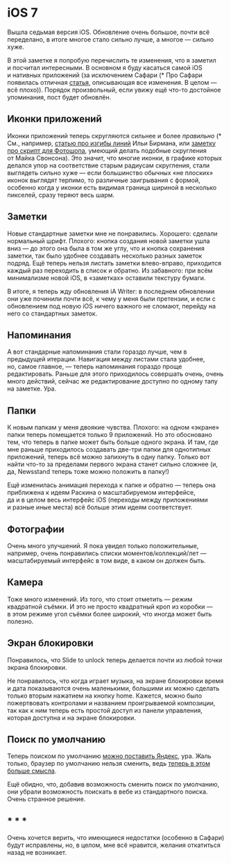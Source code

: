 # iOS 7

Вышла седьмая версия iOS. Обновление очень большое, почти всё переделано, в итоге многое стало сильно лучше, а многое — сильно хуже.

В этой заметке я попробую перечислить те изменения, что я заметил и посчитал интересными. В основном я буду касаться самой iOS и нативных приложений (за исключением <span class="sidenote" id="safari">Сафари (* Про Сафари появилась отличная [статья](http://www.mobilexweb.com/blog/safari-ios7-html5-problems-apis-review), описывающая все изменения. В целом — всё плохо)</span>). Порядок произвольный, если увижу ещё что-то достойное упоминания, пост будет обновлён.

## Иконки приложений

Иконки приложений теперь скругляются сильнее и более <span class="sidenote" id="border-radius">_правильно_ (* См., например, [статью про изгибы линий](http://ilyabirman.ru/meanwhile/all/metro-line-curves/) Ильи Бирмана, или [заметку про скрипт для Фотошопа](http://blog.mikeswanson.com/post/61651302736/photoshop-script-for-ios-7-rounded-rectangles), умеющий делать подобные скругления от Майка Свонсона)</span>. Это значит, что многие иконки, в графике которых делался упор на соответствие старым радиусам скругления, стали выглядеть сильно хуже — если большинство обычных «не плоских» иконок выглядят терпимо, то различные заигрывания с формой, особенно когда у иконки есть видимая граница шириной в несколько пикселей, сразу теряют весь шарм.

## Заметки

Новые стандартные заметки мне не понравились. Хорошего: сделали нормальный шрифт. Плохого: кнопка создания новой заметки ушла вниз — до этого она была в том же углу, что и кнопка сохранения заметки, так было удобнее создавать несколько разных заметок подряд. Ещё теперь нельзя листать заметки влево-вправо, приходится каждый раз переходить в список и обратно. Из забавного: при всём минимализме новой iOS, в «заметках» оставили текстуру бумаги.

В итоге, я теперь жду обновления iA Writer: в последнем обновлении они уже починили почти всё, к чему у меня были претензии, и если с обновлением под новую iOS ничего важного не сломают, перейду на него со стандартных заметок.

## Напоминания

А вот стандарные напоминания стали гораздо лучше, чем в предыдущей итерации. Навигация между листами стала удобнее, но, самое главное, — теперь напоминания гораздо проще редактировать. Раньше для этого приходилось совершать очень, очень много действий, сейчас же редактирование доступно по одному тапу на заметке. Ура.

## Папки

К новым папкам у меня двоякие чувства. Плохого: на одном «экране» папки теперь помещается только 9 приложений. Но это обосновано тем, что теперь в папке может быть больше одного экрана. И там, где мне раньше приходилось создавать две-три папки для однотипных приложений, теперь всё можно запихнуть в одну папку. Только вот найти что-то за пределами первого экрана станет сильно сложнее (и, да, Newsstand теперь тоже можно положить в папку!)

Ещё изменилась анимация перехода к папке и обратно — теперь она приближена к идеям Раскина о масштабируемом интерфейсе, да и в целом весь интерфейс iOS (переходы между приложениями и разные иные места) всё больше этим идеям соответствует.

## Фотографии

Очень много улучшений. Я пока увидел только положительные, например, очень понравились списки моментов/коллекций/лет — масштабируемый интерфейс в том виде, в каком он должен быть.

## Камера

Тоже много изменений. Из того, что стоит отметить — режим квадратной съёмки. И это не просто квадратный кроп из коробки — в этом режиме угол съёмки более широкий, что иногда может быть полезно.

## Экран блокировки

Понравилось, что Slide to unlock теперь делается почти из любой точки экрана блокировки.

Не понравилось, что когда играет музыка, на экране блокировки время и дата показываются очень маленькими, большими их можно сделать только вторым нажатием на кнопку home. Кажется, можно было пожертвовать контролами и названием проигрываемой композиции, так как к ним теперь есть простой доступ из панели управления, которая доступна и на экране блокировки.

## Поиск по умолчанию

Теперь поиском по умолчанию [можно поставить Яндекс](http://instagram.com/p/eba5_KmTgh/), ура. Жаль только, браузер по умолчанию нельзя сменить, ведь [теперь в этом больше смысла](#safari).

Ещё обидно, что, добавив возможность сменить поиск по умолчанию, они убрали возможность поискать в вебе из стандартного поиска. Очень странное решение.

## * * *

Очень хочется верить, что имеющиеся недостатки (особенно в Сафари) будут исправлены, но, в целом, мне всё нравится, желания откатиться назад не возникает.